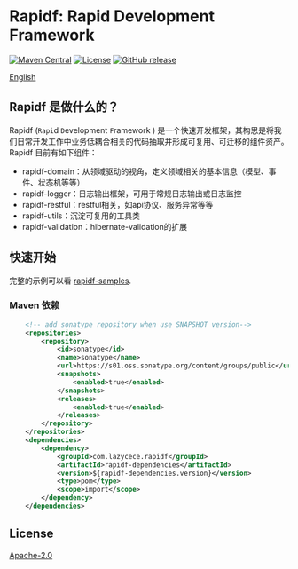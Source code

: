 # Rapidf: Rapid Development Framework

[![Maven Central](https://img.shields.io/maven-central/v/com.lazycece.rapidf/rapidf-parent)](https://search.maven.org/search?q=rapidf)
[![License](https://img.shields.io/badge/license-Apache--2.0-green)](https://www.apache.org/licenses/LICENSE-2.0.html)
[![GitHub release](https://img.shields.io/badge/release-download-orange.svg)](https://github.com/lazycece/rapidf/releases)

[English](./README_en.md)

## Rapidf 是做什么的？

Rapidf (`Rapi`d `D`evelopment `F`ramework ) 是一个快速开发框架，其构思是将我们日常开发工作中业务低耦合相关的代码抽取并形成可复用、可迁移的组件资产。Rapidf 目前有如下组件：

- rapidf-domain：从领域驱动的视角，定义领域相关的基本信息（模型、事件、状态机等等）
- rapidf-logger：日志输出框架，可用于常规日志输出或日志监控
- rapidf-restful：restful相关，如api协议、服务异常等等
- rapidf-utils：沉淀可复用的工具类
- rapidf-validation：hibernate-validation的扩展


## 快速开始

完整的示例可以看 [rapidf-samples](https://github.com/lazycece/rapidf/tree/main/rapidf-samples).

### Maven 依赖
```xml
    <!-- add sonatype repository when use SNAPSHOT version-->
    <repositories>
        <repository>
            <id>sonatype</id>
            <name>sonatype</name>
            <url>https://s01.oss.sonatype.org/content/groups/public</url>
            <snapshots>
                <enabled>true</enabled>
            </snapshots>
            <releases>
                <enabled>true</enabled>
            </releases>
        </repository>
    </repositories>
    <dependencies>
        <dependency>
            <groupId>com.lazycece.rapidf</groupId>
            <artifactId>rapidf-dependencies</artifactId>
            <version>${rapidf-dependencies.version}</version>
            <type>pom</type>
            <scope>import</scope>
        </dependency>
    </dependencies>
```

## License

[Apache-2.0](https://www.apache.org/licenses/LICENSE-2.0.html)